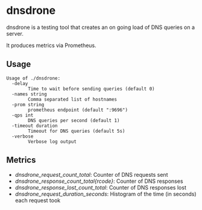 # dnsdrone

dnsdrone is a testing tool that creates an on going load of DNS queries on a server.

It produces metrics via Prometheus.

## Usage

```
Usage of ./dnsdrone:
  -delay
        Time to wait before sending queries (default 0)
  -names string
        Comma separated list of hostnames
  -prom string
        prometheus endpoint (default ":9696")
  -qps int
        DNS queries per second (default 1)
  -timeout duration
        Timeout for DNS queries (default 5s)
  -verbose
        Verbose log output
```

## Metrics

* *dnsdrone_request_count_total*: Counter of DNS requests sent
* *dnsdrone_response_count_total{rcode}*: Counter of DNS responses
* *dnsdrone_response_lost_count_total*: Counter of DNS responses lost
* *dnsdrone_request_duration_seconds*: Histogram of the time (in seconds) each request took
